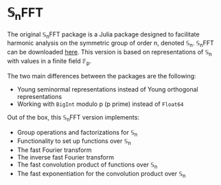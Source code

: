 # &#x1D54A;<sub>n</sub>FFT

The original &#x1D54A;<sub>n</sub>FFT package is a Julia package designed to facilitate harmonic analysis on the symmetric group of order n, denoted &#x1D54A;<sub>n</sub>. &#x1D54A;<sub>n</sub>FFT can be downloaded [here](https://github.com/GDPlumb/SnFFT.jl). This version is based on representations of &#x1D54A;<sub>n</sub> with values in a finite field &#x1D53D;<sub>p</sub>.

The two main differences between the packages are the following:

  * Young seminormal representations instead of Young orthogonal representations
  * Working with `BigInt` modulo p (p prime) instead of `Float64`

Out of the box, this &#x1D54A;<sub>n</sub>FFT version implements:

  *  Group operations and factorizations for &#x1D54A;<sub>n</sub>
  *  Functionality to set up functions over &#x1D54A;<sub>n</sub>
  *  The fast Fourier transform
  *  The inverse fast Fourier transform
  *  The fast convolution product of functions over &#x1D54A;<sub>n</sub>
  *  The fast exponentiation for the convolution product over &#x1D54A;<sub>n</sub>
